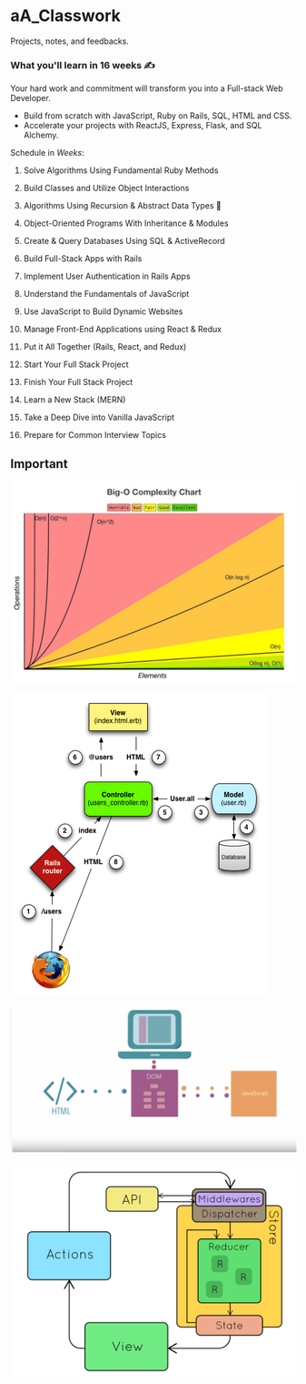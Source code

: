 # aA_Classwork

Projects, notes, and feedbacks.

### What you'll learn in 16 weeks :writing_hand:

Your hard work and commitment will transform you into a Full-stack Web Developer.

- Build from scratch with JavaScript, Ruby on Rails, SQL, HTML and CSS.
- Accelerate your projects with ReactJS, Express, Flask, and SQL Alchemy.

Schedule in _Weeks_:

1. Solve Algorithms Using Fundamental Ruby Methods

2. Build Classes and Utilize Object Interactions

3. Algorithms Using Recursion & Abstract Data Types :vomiting_face:

4. Object-Oriented Programs With Inheritance & Modules

5. Create & Query Databases Using SQL & ActiveRecord

6. Build Full-Stack Apps with Rails

7. Implement User Authentication in Rails Apps

8. Understand the Fundamentals of JavaScript

9. Use JavaScript to Build Dynamic Websites

10. Manage Front-End Applications using React & Redux

11. Put it All Together (Rails, React, and Redux)

12. Start Your Full Stack Project

13. Finish Your Full Stack Project

14. Learn a New Stack (MERN)

15. Take a Deep Dive into Vanilla JavaScript

16. Prepare for Common Interview Topics

## Important

![Big O Notation](VISUALS/Big_O_Complexity.jpeg)

![Rails MVC](VISUALS/Rails_MVC.png)

![HTML_DOM_JAVASCRIPT](VISUALS/HTML_DOM_JavaScript.png)

![REDUX](VISUALS/redux_diagram.gif)
